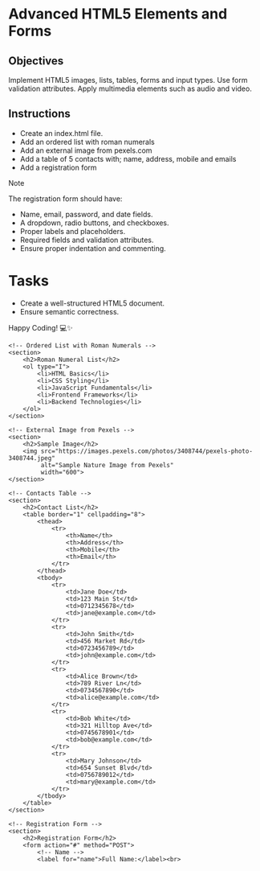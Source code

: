 # Advanced HTML5 Elements and Forms

## Objectives
Implement HTML5 images, lists, tables, forms and input types.
Use form validation attributes.
Apply multimedia elements such as audio and video.

## Instructions

- Create an index.html file.
- Add an ordered list with roman numerals
- Add an external image from pexels.com
- Add a table of 5 contacts with; name, address, mobile and emails
- Add a registration form

>[!NOTE]
>  The registration form should have:
>- Name, email, password, and date fields.
>- A dropdown, radio buttons, and checkboxes.
>- Proper labels and placeholders.
>- Required fields and validation attributes.
>- Ensure proper indentation and commenting.
 
# Tasks
- Create a well-structured HTML5 document.
- Ensure semantic correctness.

Happy Coding! 💻✨
<!DOCTYPE html>
<html lang="en">
<head>
    <meta charset="UTF-8">
    <meta name="viewport" content="width=device-width, initial-scale=1.0">
    <title>Advanced HTML5 Elements and Forms</title>
</head>
<body>

    <!-- Ordered List with Roman Numerals -->
    <section>
        <h2>Roman Numeral List</h2>
        <ol type="I">
            <li>HTML Basics</li>
            <li>CSS Styling</li>
            <li>JavaScript Fundamentals</li>
            <li>Frontend Frameworks</li>
            <li>Backend Technologies</li>
        </ol>
    </section>

    <!-- External Image from Pexels -->
    <section>
        <h2>Sample Image</h2>
        <img src="https://images.pexels.com/photos/3408744/pexels-photo-3408744.jpeg" 
             alt="Sample Nature Image from Pexels" 
             width="600">
    </section>

    <!-- Contacts Table -->
    <section>
        <h2>Contact List</h2>
        <table border="1" cellpadding="8">
            <thead>
                <tr>
                    <th>Name</th>
                    <th>Address</th>
                    <th>Mobile</th>
                    <th>Email</th>
                </tr>
            </thead>
            <tbody>
                <tr>
                    <td>Jane Doe</td>
                    <td>123 Main St</td>
                    <td>0712345678</td>
                    <td>jane@example.com</td>
                </tr>
                <tr>
                    <td>John Smith</td>
                    <td>456 Market Rd</td>
                    <td>0723456789</td>
                    <td>john@example.com</td>
                </tr>
                <tr>
                    <td>Alice Brown</td>
                    <td>789 River Ln</td>
                    <td>0734567890</td>
                    <td>alice@example.com</td>
                </tr>
                <tr>
                    <td>Bob White</td>
                    <td>321 Hilltop Ave</td>
                    <td>0745678901</td>
                    <td>bob@example.com</td>
                </tr>
                <tr>
                    <td>Mary Johnson</td>
                    <td>654 Sunset Blvd</td>
                    <td>0756789012</td>
                    <td>mary@example.com</td>
                </tr>
            </tbody>
        </table>
    </section>

    <!-- Registration Form -->
    <section>
        <h2>Registration Form</h2>
        <form action="#" method="POST">
            <!-- Name -->
            <label for="name">Full Name:</label><br>
